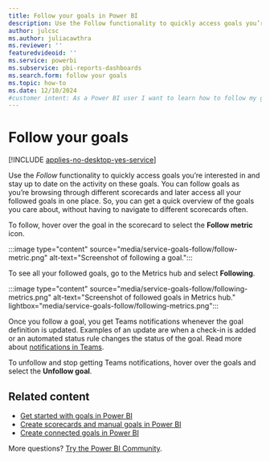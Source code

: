 ```yaml
---
title: Follow your goals in Power BI
description: Use the Follow functionality to quickly access goals you’re interested in and stay up to date on the activity on these goals.
author: julcsc
ms.author: juliacawthra
ms.reviewer: ''
featuredvideoid: ''
ms.service: powerbi
ms.subservice: pbi-reports-dashboards
ms.search.form: follow your goals
ms.topic: how-to
ms.date: 12/10/2024
#customer intent: As a Power BI user I want to learn how to follow my goals in my scorecards in the Power BI Service.
---
```

# Follow your goals

[!INCLUDE [applies-no-desktop-yes-service](../includes/applies-no-desktop-yes-service.md)]

Use the _Follow_ functionality to quickly access goals you’re interested in and stay up to date on the activity on these goals. You can follow goals as you’re browsing through different scorecards and later access all your followed goals in one place. So, you can get a quick overview of the goals you care about, without having to navigate to different scorecards often.

To follow, hover over the goal in the scorecard to select the **Follow metric** icon.

:::image type="content" source="media/service-goals-follow/follow-metric.png" alt-text="Screenshot of following a goal.":::

To see all your followed goals, go to the Metrics hub and select **Following**.

:::image type="content" source="media/service-goals-follow/following-metrics.png" alt-text="Screenshot of followed goals in Metrics hub." lightbox="media/service-goals-follow/following-metrics.png":::

Once you follow a goal, you get Teams notifications whenever the goal definition is updated. Examples of an update are when a check-in is added or an automated status rule changes the status of the goal. Read more about [notifications in Teams](../collaborate-share/service-teams-notifications.md).

To unfollow and stop getting Teams notifications, hover over the goals and select the **Unfollow goal**.

## Related content

- [Get started with goals in Power BI](service-goals-introduction.md)
- [Create scorecards and manual goals in Power BI](service-goals-create.md)
- [Create connected goals in Power BI](service-goals-create-connected.md)

More questions? [Try the Power BI Community](https://community.powerbi.com/).
